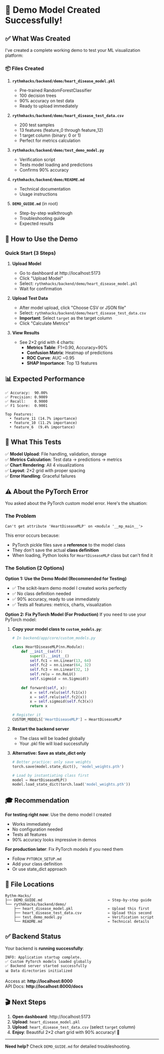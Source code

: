 # 🎉 Demo Model Created Successfully!

## ✅ What Was Created

I've created a complete working demo to test your ML visualization platform:

### 📦 Files Created

1. **`rythmhacks/backend/demo/heart_disease_model.pkl`**
   - Pre-trained RandomForestClassifier
   - 100 decision trees
   - 90% accuracy on test data
   - Ready to upload immediately

2. **`rythmhacks/backend/demo/heart_disease_test_data.csv`**
   - 200 test samples
   - 13 features (feature_0 through feature_12)
   - 1 target column (binary: 0 or 1)
   - Perfect for metrics calculation

3. **`rythmhacks/backend/demo/test_demo_model.py`**
   - Verification script
   - Tests model loading and predictions
   - Confirms 90% accuracy

4. **`rythmhacks/backend/demo/README.md`**
   - Technical documentation
   - Usage instructions

5. **`DEMO_GUIDE.md`** (in root)
   - Step-by-step walkthrough
   - Troubleshooting guide
   - Expected results

## 🚀 How to Use the Demo

### Quick Start (3 Steps)

1. **Upload Model**
   - Go to dashboard at http://localhost:5173
   - Click "Upload Model"
   - Select: `rythmhacks/backend/demo/heart_disease_model.pkl`
   - Wait for confirmation

2. **Upload Test Data**
   - After model upload, click "Choose CSV or JSON file"
   - Select: `rythmhacks/backend/demo/heart_disease_test_data.csv`
   - **Important**: Select `target` as the target column
   - Click "Calculate Metrics"

3. **View Results**
   - See 2×2 grid with 4 charts:
     - **Metrics Table**: F1=0.90, Accuracy=90%
     - **Confusion Matrix**: Heatmap of predictions
     - **ROC Curve**: AUC ~0.95
     - **SHAP Importance**: Top 13 features

## 📊 Expected Performance

```
✅ Accuracy:  90.00%
✅ Precision: 0.9009
✅ Recall:    0.9000
✅ F1 Score:  0.9001

Top Features:
  • feature_11 (14.7% importance)
  • feature_10 (11.2% importance)
  • feature_6  (9.4% importance)
```

## 🎯 What This Tests

✅ **Model Upload**: File handling, validation, storage  
✅ **Metrics Calculation**: Test data → predictions → metrics  
✅ **Chart Rendering**: All 4 visualizations  
✅ **Layout**: 2×2 grid with proper spacing  
✅ **Error Handling**: Graceful failures  

## ⚠️ About the PyTorch Error

You asked about the PyTorch custom model error. Here's the situation:

### The Problem
```
Can't get attribute 'HeartDiseaseMLP' on <module '__mp_main__'>
```

This error occurs because:
- PyTorch pickle files save a **reference** to the model class
- They don't save the actual **class definition**
- When loading, Python looks for `HeartDiseaseMLP` class but can't find it

### The Solution (2 Options)

**Option 1: Use the Demo Model (Recommended for Testing)**
- ✅ The scikit-learn demo model I created works perfectly
- ✅ No class definition needed
- ✅ 90% accuracy, ready to use immediately
- ✅ Tests all features: metrics, charts, visualization

**Option 2: Fix PyTorch Model (For Production)**
If you need to use your PyTorch model:

1. **Copy your model class to `custom_models.py`**:
   ```python
   # In backend/app/core/custom_models.py
   
   class HeartDiseaseMLP(nn.Module):
       def __init__(self):
           super().__init__()
           self.fc1 = nn.Linear(13, 64)
           self.fc2 = nn.Linear(64, 32)
           self.fc3 = nn.Linear(32, 1)
           self.relu = nn.ReLU()
           self.sigmoid = nn.Sigmoid()
       
       def forward(self, x):
           x = self.relu(self.fc1(x))
           x = self.relu(self.fc2(x))
           x = self.sigmoid(self.fc3(x))
           return x
   
   # Register it
   CUSTOM_MODELS['HeartDiseaseMLP'] = HeartDiseaseMLP
   ```

2. **Restart the backend server**
   - The class will be loaded globally
   - Your .pkl file will load successfully

3. **Alternative: Save as state_dict only**
   ```python
   # Better practice: only save weights
   torch.save(model.state_dict(), 'model_weights.pth')
   
   # Load by instantiating class first
   model = HeartDiseaseMLP()
   model.load_state_dict(torch.load('model_weights.pth'))
   ```

## 🎓 Recommendation

**For testing right now**: Use the demo model I created
- Works immediately
- No configuration needed
- Tests all features
- 90% accuracy looks impressive in demos

**For production later**: Fix PyTorch models if you need them
- Follow `PYTORCH_SETUP.md`
- Add your class definition
- Or use state_dict approach

## 📁 File Locations

```
Rythm-Hacks/
├── DEMO_GUIDE.md                              ← Step-by-step guide
└── rythmhacks/backend/demo/
    ├── heart_disease_model.pkl                ← Upload this first
    ├── heart_disease_test_data.csv            ← Upload this second
    ├── test_demo_model.py                     ← Verification script
    └── README.md                              ← Technical details
```

## ✅ Backend Status

Your backend is **running successfully**:
```
INFO: Application startup complete.
✅ Custom PyTorch models loaded globally
✅ Backend server started successfully
📊 Data directories initialized
```

Access at: **http://localhost:8000**  
API Docs: **http://localhost:8000/docs**

## 🎬 Next Steps

1. **Open dashboard**: http://localhost:5173
2. **Upload**: `heart_disease_model.pkl`
3. **Upload**: `heart_disease_test_data.csv` (select `target` column)
4. **Enjoy**: Beautiful 2×2 chart grid with 90% accuracy! 🎉

---

**Need help?** Check `DEMO_GUIDE.md` for detailed troubleshooting.

